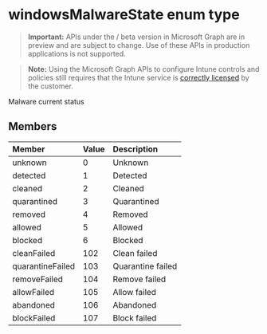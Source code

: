 ﻿# windowsMalwareState enum type

> **Important:** APIs under the / beta version in Microsoft Graph are in preview and are subject to change. Use of these APIs in production applications is not supported.

> **Note:** Using the Microsoft Graph APIs to configure Intune controls and policies still requires that the Intune service is [correctly licensed](https://go.microsoft.com/fwlink/?linkid=839381) by the customer.

Malware current status
## Members
|Member|Value|Description|
|:---|:---|:---|
|unknown|0|Unknown|
|detected|1|Detected|
|cleaned|2|Cleaned|
|quarantined|3|Quarantined|
|removed|4|Removed|
|allowed|5|Allowed|
|blocked|6|Blocked|
|cleanFailed|102|Clean failed|
|quarantineFailed|103|Quarantine failed|
|removeFailed|104|Remove failed|
|allowFailed|105|Allow failed|
|abandoned|106|Abandoned|
|blockFailed|107|Block failed|





